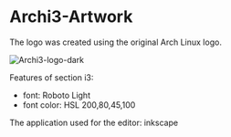 # Archi3-Artwork


The logo was created using the original Arch Linux logo.

![Archi3-logo-dark](https://github.com/user-attachments/assets/cd2109de-62fd-4ed1-b6f3-84f9769dd04d)

Features of section i3:
- font: Roboto Light
- font color: HSL 200,80,45,100

The application used for the editor: inkscape


